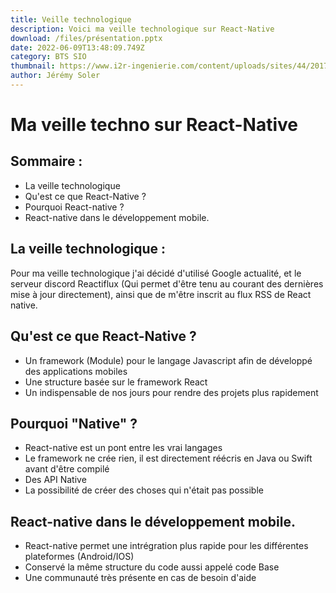 ```yaml
---
title: Veille technologique
description: Voici ma veille technologique sur React-Native
download: /files/présentation.pptx
date: 2022-06-09T13:48:09.749Z
category: BTS SIO
thumbnail: https://www.i2r-ingenierie.com/content/uploads/sites/44/2017/04/Veille-technologique.png
author: Jérémy Soler
---
```

# Ma veille techno sur React-Native

## Sommaire :

* La veille technologique
* Qu'est ce que React-Native ?
* Pourquoi React-native ?
* React-native dans le développement mobile.



## La veille technologique :

Pour ma veille technologique j'ai décidé d'utilisé Google actualité, et le serveur discord Reactiflux (Qui permet d'être tenu au courant des dernières mise à jour directement), ainsi que de m'être inscrit au flux RSS de React native.



## Qu'est ce que React-Native ?

* Un framework (Module) pour le langage Javascript afin de développé des applications mobiles
* Une structure basée sur le framework React
* Un indispensable de nos jours pour rendre des projets plus rapidement



## Pourquoi "Native" ?

* React-native est un pont entre les vrai langages
* Le framework ne crée rien, il est directement réécris en Java ou Swift avant d'être compilé
* Des API Native
* La possibilité de créer des choses qui n'était pas possible



## React-native dans le développement mobile.

* React-native permet une intrégration plus rapide pour les différentes plateformes (Android/IOS)
* Conservé la même structure du code aussi appelé code Base
* Une communauté très présente en cas de besoin d'aide